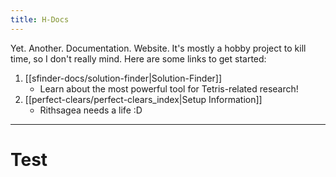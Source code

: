 ```yaml
---
title: H-Docs
---
```

Yet. Another. Documentation. Website. It's mostly a hobby project to kill time, so I don't really mind. Here are some links to get started:
1. [[sfinder-docs/solution-finder|Solution-Finder]]
	- Learn about the most powerful tool for Tetris-related research!
2. [[perfect-clears/perfect-clears_index|Setup Information]]
	- Rithsagea needs a life :D
___
# Test
<fumen code="v115@HhglBeQ4FeglBtR4CeRphlBtQ4CeRpJeAgH"/>